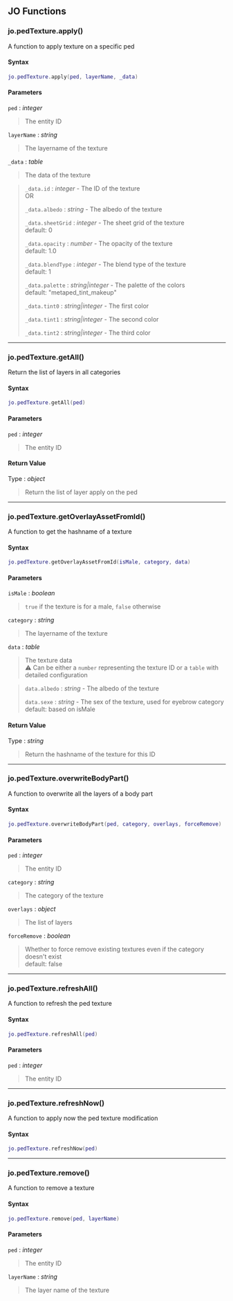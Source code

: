 
## JO Functions

### jo.pedTexture.apply()

<!-- @include: ./slots/headers.md#g_client|jo.pedTexture.apply -->

A function to apply texture on a specific ped <br>

<!-- @include: ./slots/descriptions.md#g_client|jo.pedTexture.apply -->

#### Syntax

```lua
jo.pedTexture.apply(ped, layerName, _data)
```

#### Parameters

`ped` : _integer_
> The entity ID
>

`layerName` : _string_
> The layername of the texture
>

`_data` : _table_

> The data of the texture
>

> `_data.id` : _integer_ - The ID of the texture <br> OR
> 
> `_data.albedo` : _string_ - The albedo of the texture
> 
> `_data.sheetGrid` : _integer_ - The sheet grid of the texture <br> default: 0 <BadgeOptional />
> 
> `_data.opacity` : _number_ - The opacity of the texture <br> default: 1.0 <BadgeOptional />
> 
> `_data.blendType` : _integer_ - The blend type of the texture <br> default: 1 <BadgeOptional />
> 
> `_data.palette` : _string|integer_ - The palette of the colors <br> default: "metaped_tint_makeup" <BadgeOptional />
> 
> `_data.tint0` : _string|integer_ - The first color <BadgeOptional />
> 
> `_data.tint1` : _string|integer_ - The second color <BadgeOptional />
> 
> `_data.tint2` : _string|integer_ - The third color <BadgeOptional />
> 

<!-- @include: ./slots/examples.md#g_client|jo.pedTexture.apply -->

<!-- @include: ./slots/footers.md#g_client|jo.pedTexture.apply -->

---

### jo.pedTexture.getAll()

<!-- @include: ./slots/headers.md#g_client|jo.pedTexture.getAll -->

Return the list of layers in all categories <br>

<!-- @include: ./slots/descriptions.md#g_client|jo.pedTexture.getAll -->

#### Syntax

```lua
jo.pedTexture.getAll(ped)
```

#### Parameters

`ped` : _integer_
> The entity ID
>

#### Return Value

Type : _object_

> Return the list of layer apply on the ped

<!-- @include: ./slots/examples.md#g_client|jo.pedTexture.getAll -->

<!-- @include: ./slots/footers.md#g_client|jo.pedTexture.getAll -->

---

### jo.pedTexture.getOverlayAssetFromId()

<!-- @include: ./slots/headers.md#g_client|jo.pedTexture.getOverlayAssetFromId -->

A function to get the hashname of a texture <br>

<!-- @include: ./slots/descriptions.md#g_client|jo.pedTexture.getOverlayAssetFromId -->

#### Syntax

```lua
jo.pedTexture.getOverlayAssetFromId(isMale, category, data)
```

#### Parameters

`isMale` : _boolean_
> `true` if the texture is for a male, `false` otherwise
>

`category` : _string_
> The layername of the texture
>

`data` : _table_

> The texture data <br> ⚠️ Can be either a `number` representing the texture ID or a `table` with detailed configuration
>

> `data.albedo` : _string_ - The albedo of the texture
> 
> `data.sexe` : _string_ - The sex of the texture, used for eyebrow category <br> default: based on isMale <BadgeOptional />
> 

#### Return Value

Type : _string_

> Return the hashname of the texture for this ID

<!-- @include: ./slots/examples.md#g_client|jo.pedTexture.getOverlayAssetFromId -->

<!-- @include: ./slots/footers.md#g_client|jo.pedTexture.getOverlayAssetFromId -->

---

### jo.pedTexture.overwriteBodyPart()

<!-- @include: ./slots/headers.md#g_client|jo.pedTexture.overwriteBodyPart -->

A function to overwrite all the layers of a body part <br>

<!-- @include: ./slots/descriptions.md#g_client|jo.pedTexture.overwriteBodyPart -->

#### Syntax

```lua
jo.pedTexture.overwriteBodyPart(ped, category, overlays, forceRemove)
```

#### Parameters

`ped` : _integer_
> The entity ID
>

`category` : _string_
> The category of the texture
>

`overlays` : _object_
> The list of layers
>

`forceRemove` : _boolean_ <BadgeOptional />
> Whether to force remove existing textures even if the category doesn't exist <br> default: false
>

<!-- @include: ./slots/examples.md#g_client|jo.pedTexture.overwriteBodyPart -->

<!-- @include: ./slots/footers.md#g_client|jo.pedTexture.overwriteBodyPart -->

---

### jo.pedTexture.refreshAll()

<!-- @include: ./slots/headers.md#g_client|jo.pedTexture.refreshAll -->

A function to refresh the ped texture <br>

<!-- @include: ./slots/descriptions.md#g_client|jo.pedTexture.refreshAll -->

#### Syntax

```lua
jo.pedTexture.refreshAll(ped)
```

#### Parameters

`ped` : _integer_
> The entity ID
>

<!-- @include: ./slots/examples.md#g_client|jo.pedTexture.refreshAll -->

<!-- @include: ./slots/footers.md#g_client|jo.pedTexture.refreshAll -->

---

### jo.pedTexture.refreshNow()

<!-- @include: ./slots/headers.md#g_client|jo.pedTexture.refreshNow -->

A function to apply now the ped texture modification <br>

<!-- @include: ./slots/descriptions.md#g_client|jo.pedTexture.refreshNow -->

#### Syntax

```lua
jo.pedTexture.refreshNow(ped)
```

<!-- @include: ./slots/examples.md#g_client|jo.pedTexture.refreshNow -->

<!-- @include: ./slots/footers.md#g_client|jo.pedTexture.refreshNow -->

---

### jo.pedTexture.remove()

<!-- @include: ./slots/headers.md#g_client|jo.pedTexture.remove -->

A function to remove a texture <br>

<!-- @include: ./slots/descriptions.md#g_client|jo.pedTexture.remove -->

#### Syntax

```lua
jo.pedTexture.remove(ped, layerName)
```

#### Parameters

`ped` : _integer_
> The entity ID
>

`layerName` : _string_
> The layer name of the texture
>

<!-- @include: ./slots/examples.md#g_client|jo.pedTexture.remove -->

<!-- @include: ./slots/footers.md#g_client|jo.pedTexture.remove -->


